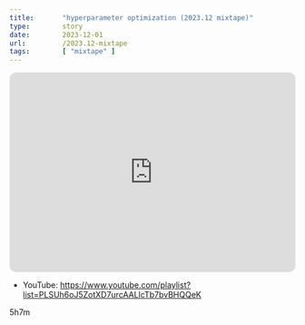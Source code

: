 ```yaml
---
title:       "hyperparameter optimization (2023.12 mixtape)"
type:        story
date:        2023-12-01
url:         /2023.12-mixtape
tags:        [ "mixtape" ]
---
```


<iframe style="border-radius:12px" src="https://open.spotify.com/embed/playlist/1Xc0YgsYGj8sNp9q13P16s?utm_source=generator" width="100%" height="352" frameBorder="0" allowfullscreen="" allow="autoplay; clipboard-write; encrypted-media; fullscreen; picture-in-picture" loading="lazy"></iframe>

- YouTube: https://www.youtube.com/playlist?list=PLSUh6oJ5ZotXD7urcAALlcTb7bvBHQQeK

5h7m

<!--more-->
